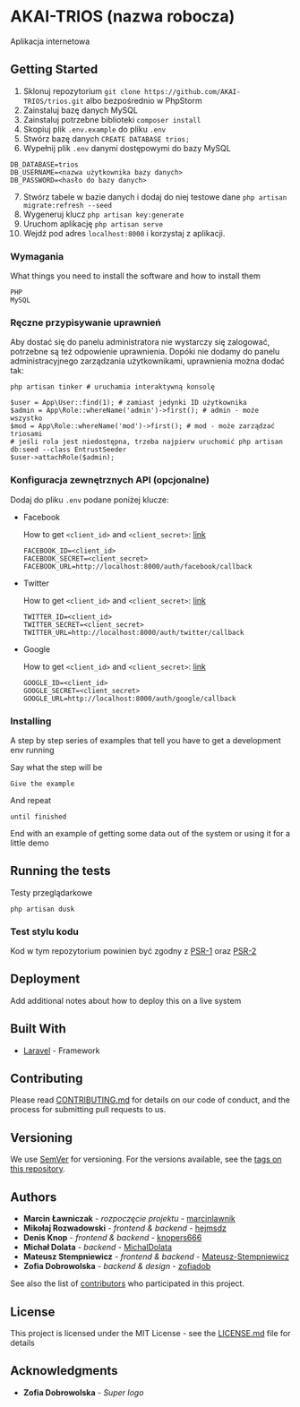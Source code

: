 # AKAI-TRIOS (nazwa robocza)

Aplikacja internetowa

## Getting Started

1. Sklonuj repozytorium
`git clone https://github.com/AKAI-TRIOS/trios.git`
albo bezpośrednio w PhpStorm
2. Zainstaluj bazę danych MySQL
3. Zainstaluj potrzebne biblioteki
`composer install`
4. Skopiuj plik `.env.example` do pliku `.env`
5. Stwórz bazę danych `CREATE DATABASE trios;`
6. Wypełnij plik `.env` danymi dostępowymi do bazy MySQL
```
DB_DATABASE=trios
DB_USERNAME=<nazwa użytkownika bazy danych>
DB_PASSWORD=<hasło do bazy danych>
```
7. Stwórz tabele w bazie danych i dodaj do niej testowe dane
`php artisan migrate:refresh --seed`
8. Wygeneruj klucz
`php artisan key:generate`
9. Uruchom aplikację
`php artisan serve`
10. Wejdź pod adres `localhost:8000` i korzystaj z aplikacji.

### Wymagania

What things you need to install the software and how to install them

```
PHP
MySQL
```

### Ręczne przypisywanie uprawnień

Aby dostać się do panelu administratora nie wystarczy się zalogować,
potrzebne są też odpowienie uprawnienia. Dopóki nie dodamy do panelu
administracyjnego zarządzania użytkownikami, uprawnienia można dodać tak:

```
php artisan tinker # uruchamia interaktywną konsolę

$user = App\User::find(1); # zamiast jedynki ID użytkownika
$admin = App\Role::whereName('admin')->first(); # admin - może wszystko
$mod = App\Role::whereName('mod')->first(); # mod - może zarządzać triosami
# jeśli rola jest niedostępna, trzeba najpierw uruchomić php artisan db:seed --class EntrustSeeder
$user->attachRole($admin);
```

### Konfiguracja zewnętrznych API (opcjonalne)

Dodaj do pliku `.env` podane poniżej klucze:
* Facebook

    How to get `<client_id>` and `<client_secret>`: [link](https://blog.damirmiladinov.com/laravel/laravel-5.2-socialite-facebook-login.html)
    ```
    FACEBOOK_ID=<client_id>
    FACEBOOK_SECRET=<client_secret>
    FACEBOOK_URL=http://localhost:8000/auth/facebook/callback
    ```
* Twitter

    How to get `<client_id>` and `<client_secret>`: [link](https://blog.damirmiladinov.com/laravel/laravel-5.2-socialite-twitter-login.html)
     ```
    TWITTER_ID=<client_id>
    TWITTER_SECRET=<client_secret>
    TWITTER_URL=http://localhost:8000/auth/twitter/callback
     ```
* Google

    How to get `<client_id>` and `<client_secret>`: [link](https://blog.damirmiladinov.com/laravel/laravel-5.2-socialite-google-login.html)
     ```
    GOOGLE_ID=<client_id>
    GOOGLE_SECRET=<client_secret>
    GOOGLE_URL=http://localhost:8000/auth/google/callback
     ```

### Installing

A step by step series of examples that tell you have to get a development env running

Say what the step will be

```
Give the example
```

And repeat

```
until finished
```

End with an example of getting some data out of the system or using it for a little demo

## Running the tests

Testy przeglądarkowe

`php artisan dusk`

### Test stylu kodu

Kod w tym repozytorium powinien być zgodny z
[PSR-1](http://www.php-fig.org/psr/psr-1/) oraz
[PSR-2](http://www.php-fig.org/psr/psr-2/)


## Deployment

Add additional notes about how to deploy this on a live system

## Built With

* [Laravel](https://laravel.com/docs/) - Framework

## Contributing

Please read [CONTRIBUTING.md](https://gist.github.com/PurpleBooth/b24679402957c63ec426) for details on our code of conduct, and the process for submitting pull requests to us.

## Versioning

We use [SemVer](http://semver.org/) for versioning. For the versions available, see the [tags on this repository](https://github.com/your/project/tags).

## Authors

* **Marcin Ławniczak** - *rozpoczęcie projektu* - [marcinlawnik](https://github.com/marcinlawnik)
* **Mikołaj Rozwadowski** - *frontend & backend* - [hejmsdz](https://github.com/hejmsdz)
* **Denis Knop** - *frontend & backend* - [knopers666](https://github.com/knopers666)
* **Michał Dolata** - *backend* - [MichalDolata](https://github.com/MichalDolata)
* **Mateusz Stempniewicz** - *frontend & backend* - [Mateusz-Stempniewicz](https://github.com/Mateusz-Stempniewicz)
* **Zofia Dobrowolska** - *backend & design* - [zofiadob](https://github.com/zofiadob)

See also the list of [contributors](https://github.com/AKAI-TRIOS/trios/graphs/contributors) who participated in this project.

## License

This project is licensed under the MIT License - see the [LICENSE.md](LICENSE.md) file for details

## Acknowledgments

* **Zofia Dobrowolska** - *Super logo*
